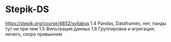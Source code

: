 # Stepik-DS
https://stepik.org/course/4852/syllabus
1.4 Pandas, Dataframes, нет, панды тут ни при чем
1.5 Фильтрация данных
1.6 Группировка и агрегация, ничего, скоро привыкнем
